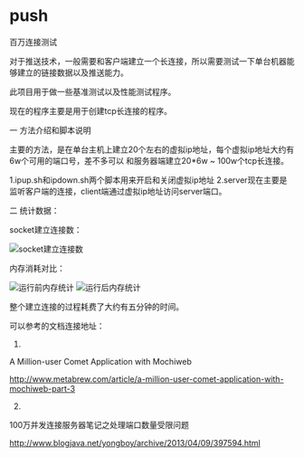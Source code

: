 push
====

百万连接测试

对于推送技术，一般需要和客户端建立一个长连接，所以需要测试一下单台机器能够建立的链接数据以及推送能力。

此项目用于做一些基准测试以及性能测试程序。

现在的程序主要是用于创建tcp长连接的程序。


一 方法介绍和脚本说明

主要的方法，是在单台主机上建立20个左右的虚拟ip地址，每个虚拟ip地址大约有6w个可用的端口号，差不多可以
和服务器端建立20*6w ~ 100w个tcp长连接。

1.ipup.sh和ipdown.sh两个脚本用来开启和关闭虚拟ip地址
2.server现在主要是监听客户端的连接，client端通过虚拟ip地址访问server端口。




二 统计数据：

socket建立连接数：

![socket建立连接数](https://raw.githubusercontent.com/fisheuler/push/master/image/tcp-socket.jpg)


内存消耗对比：

![运行前内存统计](https://raw.githubusercontent.com/fisheuler/push/master/image/memory-consume.png)
![运行后内存统计](https://raw.githubusercontent.com/fisheuler/push/master/image/memory-consume-2.png)


整个建立连接的过程耗费了大约有五分钟的时间。



可以参考的文档连接地址：

1.
A Million-user Comet Application with Mochiweb

http://www.metabrew.com/article/a-million-user-comet-application-with-mochiweb-part-3

2.

100万并发连接服务器笔记之处理端口数量受限问题

http://www.blogjava.net/yongboy/archive/2013/04/09/397594.html

